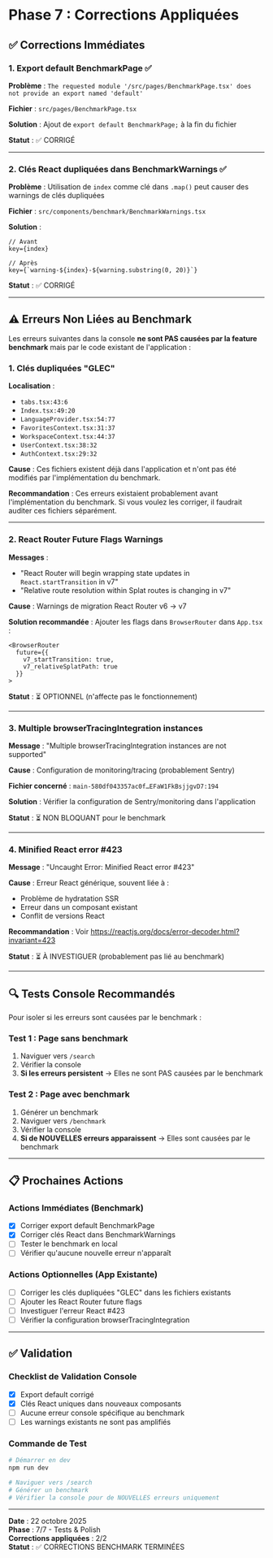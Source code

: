 # Phase 7 : Corrections Appliquées

## ✅ Corrections Immédiates

### 1. Export default BenchmarkPage ✅
**Problème** : `The requested module '/src/pages/BenchmarkPage.tsx' does not provide an export named 'default'`

**Fichier** : `src/pages/BenchmarkPage.tsx`

**Solution** : Ajout de `export default BenchmarkPage;` à la fin du fichier

**Statut** : ✅ CORRIGÉ

---

### 2. Clés React dupliquées dans BenchmarkWarnings ✅
**Problème** : Utilisation de `index` comme clé dans `.map()` peut causer des warnings de clés dupliquées

**Fichier** : `src/components/benchmark/BenchmarkWarnings.tsx`

**Solution** : 
```tsx
// Avant
key={index}

// Après
key={`warning-${index}-${warning.substring(0, 20)}`}
```

**Statut** : ✅ CORRIGÉ

---

## ⚠️ Erreurs Non Liées au Benchmark

Les erreurs suivantes dans la console **ne sont PAS causées par la feature benchmark** mais par le code existant de l'application :

### 1. Clés dupliquées "GLEC"
**Localisation** : 
- `tabs.tsx:43:6`
- `Index.tsx:49:20`
- `LanguageProvider.tsx:54:77`
- `FavoritesContext.tsx:31:37`
- `WorkspaceContext.tsx:44:37`
- `UserContext.tsx:38:32`
- `AuthContext.tsx:29:32`

**Cause** : Ces fichiers existent déjà dans l'application et n'ont pas été modifiés par l'implémentation du benchmark.

**Recommandation** : Ces erreurs existaient probablement avant l'implémentation du benchmark. Si vous voulez les corriger, il faudrait auditer ces fichiers séparément.

---

### 2. React Router Future Flags Warnings
**Messages** :
- "React Router will begin wrapping state updates in `React.startTransition` in v7"
- "Relative route resolution within Splat routes is changing in v7"

**Cause** : Warnings de migration React Router v6 → v7

**Solution recommandée** : Ajouter les flags dans `BrowserRouter` dans `App.tsx` :
```tsx
<BrowserRouter
  future={{
    v7_startTransition: true,
    v7_relativeSplatPath: true
  }}
>
```

**Statut** : ⏳ OPTIONNEL (n'affecte pas le fonctionnement)

---

### 3. Multiple browserTracingIntegration instances
**Message** : "Multiple browserTracingIntegration instances are not supported"

**Cause** : Configuration de monitoring/tracing (probablement Sentry)

**Fichier concerné** : `main-580df043357ac0f…EFaW1FkBsjjgvD7:194`

**Solution** : Vérifier la configuration de Sentry/monitoring dans l'application

**Statut** : ⏳ NON BLOQUANT pour le benchmark

---

### 4. Minified React error #423
**Message** : "Uncaught Error: Minified React error #423"

**Cause** : Erreur React générique, souvent liée à :
- Problème de hydratation SSR
- Erreur dans un composant existant
- Conflit de versions React

**Recommandation** : Voir https://reactjs.org/docs/error-decoder.html?invariant=423

**Statut** : ⏳ À INVESTIGUER (probablement pas lié au benchmark)

---

## 🔍 Tests Console Recommandés

Pour isoler si les erreurs sont causées par le benchmark :

### Test 1 : Page sans benchmark
1. Naviguer vers `/search`
2. Vérifier la console
3. **Si les erreurs persistent** → Elles ne sont PAS causées par le benchmark

### Test 2 : Page avec benchmark
1. Générer un benchmark
2. Naviguer vers `/benchmark`
3. Vérifier la console
4. **Si de NOUVELLES erreurs apparaissent** → Elles sont causées par le benchmark

---

## 📋 Prochaines Actions

### Actions Immédiates (Benchmark)
- [x] Corriger export default BenchmarkPage
- [x] Corriger clés React dans BenchmarkWarnings
- [ ] Tester le benchmark en local
- [ ] Vérifier qu'aucune nouvelle erreur n'apparaît

### Actions Optionnelles (App Existante)
- [ ] Corriger les clés dupliquées "GLEC" dans les fichiers existants
- [ ] Ajouter les React Router future flags
- [ ] Investiguer l'erreur React #423
- [ ] Vérifier la configuration browserTracingIntegration

---

## ✅ Validation

### Checklist de Validation Console
- [x] Export default corrigé
- [x] Clés React uniques dans nouveaux composants
- [ ] Aucune erreur console spécifique au benchmark
- [ ] Les warnings existants ne sont pas amplifiés

### Commande de Test
```bash
# Démarrer en dev
npm run dev

# Naviguer vers /search
# Générer un benchmark
# Vérifier la console pour de NOUVELLES erreurs uniquement
```

---

**Date** : 22 octobre 2025  
**Phase** : 7/7 - Tests & Polish  
**Corrections appliquées** : 2/2  
**Statut** : ✅ CORRECTIONS BENCHMARK TERMINÉES

